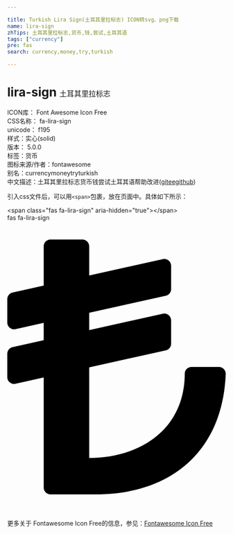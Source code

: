 ```yaml
---

title: Turkish Lira Sign(土耳其里拉标志) ICON转svg、png下载
name: lira-sign
zhTips: 土耳其里拉标志,货币,钱,尝试,土耳其语
tags: ["currency"]
pre: fas
search: currency,money,try,turkish

---
```


# lira-sign  <small style="font-size: 60%;font-weight: 100">土耳其里拉标志</small>


<div class="detail-page">
<p>
<span>
ICON库：
<span class="badge-secondary badge">Font Awesome Icon Free</span> 
</span>
<br/>
<span>
CSS名称：
<span class="badge-secondary badge">fa-lira-sign</span> 
</span>
<br/>
<span>
unicode：
<span class="badge-secondary badge">f195</span> 
<copy-btn content='f195' btn-title=""></copy-btn>
<copy-btn :content='String.fromCodePoint(parseInt("f195", 16))' btn-title="复制U"></copy-btn>
</span><br/><span>样式：<span class="badge-light badge">实心(solid)</span></span>
<br/>
<span>
版本：
<span class="badge-secondary badge">5.0.0</span> 
</span><br/><span>标签：<span class="badge-light badge"><router-link to="/tags/currency.html">货币</router-link></span></span>
<br/>
<span>图标来源/作者：<span class="badge-light badge">fontawesome</span></span> 
<br/>
<span>别名：<span class="badge-light badge">currency</span><span class="badge-light badge">money</span><span class="badge-light badge">try</span><span class="badge-light badge">turkish</span></span><br/><span class="zh-detail">中文描述：<span class="badge-primary badge">土耳其里拉标志</span><span class="badge-primary badge">货币</span><span class="badge-primary badge">钱</span><span class="badge-primary badge">尝试</span><span class="badge-primary badge">土耳其语</span><span class="help-link"><span>帮助改进</span>(<a href="https://gitee.com/liuwave/icon-helper/edit/master/json/fontawesome/solid/lira-sign.json" target="_blank" rel="noopener noreferrer">gitee</a><a href="https://github.com/liuwave/icon-helper/edit/master/json/fontawesome/solid/lira-sign.json" target="_blank" rel="noopener noreferrer">github</a></span>)</span><br/>
</p>
</div>
<div class="alert alert-dark">
  <i class="fas fa-lira-sign fa-xs"></i>
  <i class="fas fa-lira-sign fa-sm"></i>
  <i class="fas fa-lira-sign fa-lg"></i>
  <i class="fas fa-lira-sign fa-2x"></i>
  <i class="fas fa-lira-sign fa-3x"></i>
  <i class="fas fa-lira-sign fa-5x"></i>
  <i class="fas fa-lira-sign fa-7x"></i>
</div>
<div>
  <p>引入css文件后，可以用<code>&lt;span&gt;</code>包裹，放在页面中。具体如下所示：    
  </p>
  <div class="alert alert-primary" style="font-size: 14px">
    &lt;span class="fas fa-lira-sign" aria-hidden="true"&gt;&lt;/span&gt;
    <copy-btn content='<span class="fas fa-lira-sign" aria-hidden="true"></span>'></copy-btn>
  </div>
  <div class="alert alert-secondary">
    <i class="fas fa-lira-sign"
    style="font-size: 24px"
    aria-hidden="true"></i> fas fa-lira-sign
    <copy-btn content="fas fa-lira-sign" btn-title="复制图标名称"></copy-btn>
  </div>
</div>
<div id="svg" class="svg-wrap">
<svg xmlns="http://www.w3.org/2000/svg" viewBox="0 0 384 512"><path d="M371.994 256h-48.019C317.64 256 312 260.912 312 267.246 312 368 230.179 416 144 416V256.781l134.603-29.912A12 12 0 0 0 288 215.155v-40.976c0-7.677-7.109-13.38-14.603-11.714L144 191.219V160.78l134.603-29.912A12 12 0 0 0 288 119.154V78.179c0-7.677-7.109-13.38-14.603-11.714L144 95.219V44c0-6.627-5.373-12-12-12H76c-6.627 0-12 5.373-12 12v68.997L9.397 125.131A12 12 0 0 0 0 136.845v40.976c0 7.677 7.109 13.38 14.603 11.714L64 178.558v30.439L9.397 221.131A12 12 0 0 0 0 232.845v40.976c0 7.677 7.109 13.38 14.603 11.714L64 274.558V468c0 6.627 5.373 12 12 12h79.583c134.091 0 223.255-77.834 228.408-211.592.261-6.782-5.211-12.408-11.997-12.408z"/></svg>
</div>
<detail full-name='fa-lira-sign'></detail>
    
<div><p>更多关于  Fontawesome Icon Free的信息，参见：<a target="_blank" href="https://iconhelper.cn/fontawesome.html">Fontawesome Icon Free</a>
</p></div>

